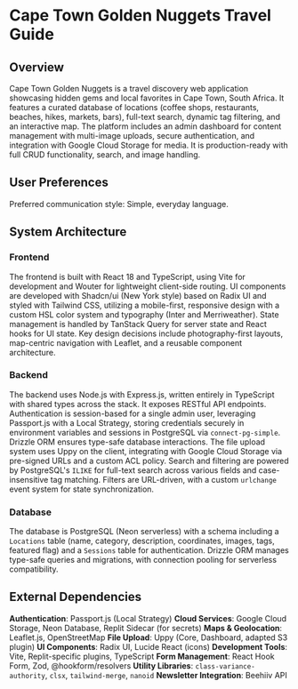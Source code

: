 # Cape Town Golden Nuggets Travel Guide

## Overview

Cape Town Golden Nuggets is a travel discovery web application showcasing hidden gems and local favorites in Cape Town, South Africa. It features a curated database of locations (coffee shops, restaurants, beaches, hikes, markets, bars), full-text search, dynamic tag filtering, and an interactive map. The platform includes an admin dashboard for content management with multi-image uploads, secure authentication, and integration with Google Cloud Storage for media. It is production-ready with full CRUD functionality, search, and image handling.

## User Preferences

Preferred communication style: Simple, everyday language.

## System Architecture

### Frontend

The frontend is built with React 18 and TypeScript, using Vite for development and Wouter for lightweight client-side routing. UI components are developed with Shadcn/ui (New York style) based on Radix UI and styled with Tailwind CSS, utilizing a mobile-first, responsive design with a custom HSL color system and typography (Inter and Merriweather). State management is handled by TanStack Query for server state and React hooks for UI state. Key design decisions include photography-first layouts, map-centric navigation with Leaflet, and a reusable component architecture.

### Backend

The backend uses Node.js with Express.js, written entirely in TypeScript with shared types across the stack. It exposes RESTful API endpoints. Authentication is session-based for a single admin user, leveraging Passport.js with a Local Strategy, storing credentials securely in environment variables and sessions in PostgreSQL via `connect-pg-simple`. Drizzle ORM ensures type-safe database interactions. The file upload system uses Uppy on the client, integrating with Google Cloud Storage via pre-signed URLs and a custom ACL policy. Search and filtering are powered by PostgreSQL's `ILIKE` for full-text search across various fields and case-insensitive tag matching. Filters are URL-driven, with a custom `urlchange` event system for state synchronization.

### Database

The database is PostgreSQL (Neon serverless) with a schema including a `Locations` table (name, category, description, coordinates, images, tags, featured flag) and a `Sessions` table for authentication. Drizzle ORM manages type-safe queries and migrations, with connection pooling for serverless compatibility.

## External Dependencies

**Authentication**: Passport.js (Local Strategy)
**Cloud Services**: Google Cloud Storage, Neon Database, Replit Sidecar (for secrets)
**Maps & Geolocation**: Leaflet.js, OpenStreetMap
**File Upload**: Uppy (Core, Dashboard, adapted S3 plugin)
**UI Components**: Radix UI, Lucide React (icons)
**Development Tools**: Vite, Replit-specific plugins, TypeScript
**Form Management**: React Hook Form, Zod, @hookform/resolvers
**Utility Libraries**: `class-variance-authority`, `clsx`, `tailwind-merge`, `nanoid`
**Newsletter Integration**: Beehiiv API